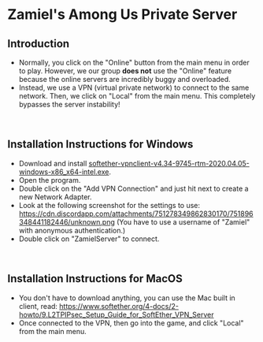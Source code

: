# Zamiel's Among Us Private Server

## Introduction

- Normally, you click on the "Online" button from the main menu in order to play. However, we our group **does not** use the "Online" feature because the online servers are incredibly buggy and overloaded.
- Instead, we use a VPN (virtual private network) to connect to the same network. Then, we click on "Local" from the main menu. This completely bypasses the server instability!

<br />

## Installation Instructions for Windows

- Download and install [softether-vpnclient-v4.34-9745-rtm-2020.04.05-windows-x86_x64-intel.exe]().
- Open the program.
- Double click on the "Add VPN Connection" and just hit next to create a new Network Adapter.
- Look at the following screenshot for the settings to use: <https://cdn.discordapp.com/attachments/751278349862830170/751896348441182446/unknown.png>
 (You have to use a username of "Zamiel" with anonymous authentication.)
- Double click on "ZamielServer" to connect.

<br />

## Installation Instructions for MacOS

- You don't have to download anything, you can use the Mac built in client, read: <https://www.softether.org/4-docs/2-howto/9.L2TPIPsec_Setup_Guide_for_SoftEther_VPN_Server>
- Once connected to the VPN, then go into the game, and click "Local" from the main menu.
